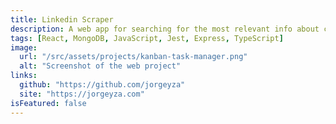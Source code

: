 ```yaml
---
title: Linkedin Scraper
description: A web app for searching for the most relevant info about countries, using the REST Countries API. UI design by frontendmentor.io
tags: [React, MongoDB, JavaScript, Jest, Express, TypeScript]
image:
  url: "/src/assets/projects/kanban-task-manager.png"
  alt: "Screenshot of the web project"
links:
  github: "https://github.com/jorgeyza"
  site: "https://jorgeyza.com"
isFeatured: false
---
```

